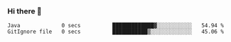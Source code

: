 ### Hi there 👋

<!--START_SECTION:waka-->

```text
Java             0 secs          █████████████▓░░░░░░░░░░░   54.94 %
GitIgnore file   0 secs          ███████████▒░░░░░░░░░░░░░   45.06 %
```

<!--END_SECTION:waka-->

<!--
**Jonas-VanHaeken/Jonas-VanHaeken** is a ✨ _special_ ✨ repository because its `README.md` (this file) appears on your GitHub profile.

Here are some ideas to get you started:

- 🔭 I’m currently working on ...
- 🌱 I’m currently learning ...
- 👯 I’m looking to collaborate on ...
- 🤔 I’m looking for help with ...
- 💬 Ask me about ...
- 📫 How to reach me: ...
- 😄 Pronouns: ...
- ⚡ Fun fact: ...
-->
